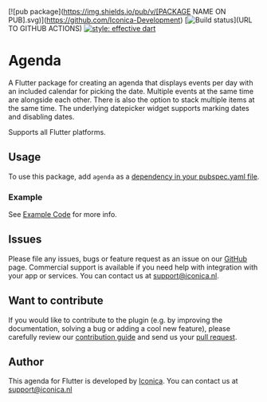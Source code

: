 [![pub package](https://img.shields.io/pub/v/[PACKAGE NAME ON PUB].svg)](https://github.com/Iconica-Development) [![Build status](https://github.com/Iconica-Development/agenda)](URL TO GITHUB ACTIONS) [![style: effective dart](https://img.shields.io/badge/style-effective_dart-40c4ff.svg)](https://github.com/tenhobi/effective_dart) 

# Agenda
A Flutter package for creating an agenda that displays events per day with an included calendar for picking the date. Multiple events at the same time are alongside each other. There is also the option to stack multiple items at the same time.
The underlying datepicker widget supports marking dates and disabling dates.



Supports all Flutter platforms.

## Usage

To use this package, add `agenda` as a [dependency in your pubspec.yaml file](https://flutter.dev/docs/development/platform-integration/platform-channels).

### Example

See [Example Code](example/lib/main.dart) for more info.

## Issues

Please file any issues, bugs or feature request as an issue on our [GitHub](https://github.com/Iconica-Development/agenda) page. Commercial support is available if you need help with integration with your app or services. You can contact us at [support@iconica.nl](mailto:support@iconica.nl).

## Want to contribute

If you would like to contribute to the plugin (e.g. by improving the documentation, solving a bug or adding a cool new feature), please carefully review our [contribution guide](./CONTRIBUTING.md) and send us your [pull request](https://github.com/Iconica-Development/agenda/pulls).

## Author

This agenda for Flutter is developed by [Iconica](https://iconica.nl). You can contact us at <support@iconica.nl>